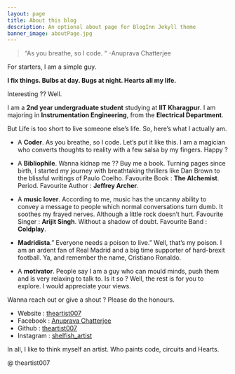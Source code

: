 ```yaml
---
layout: page
title: About this blog
description: An optional about page for BlogInn Jekyll theme
banner_image: aboutPage.jpg
---
```



>“As you breathe, so I code. “ -Anuprava Chatterjee

For starters, I am a simple guy.

**I fix things. Bulbs at day. Bugs at night. Hearts all my life.**

Interesting ?? Well.

I am a **2nd year undergraduate student** studying at **IIT Kharagpur**. I am majoring in **Instrumentation Engineering**, from the **Electrical Department**.

But Life is too short to live someone else’s life. So, here’s what I actually am.

*	A **Coder**. As you breathe, so I code. Let’s put it like this. I am a magician who converts thoughts to reality with a few salsa by my fingers. Happy ?
	
*	A **Bibliophile**. Wanna kidnap me ?? Buy me a book. Turning pages since birth, I started my journey with breathtaking thrillers like Dan Brown to the blissful writings of Paulo Coelho.
	Favourite Book : **The Alchemist**. Period.
	Favourite Author : **Jeffrey Archer**.

*	A **music lover**. According to me, music has the uncanny ability to convey a message to people which normal conversations turn dumb. It soothes my frayed nerves. Although a little rock doesn’t hurt.
	Favourite Singer : **Arijit Singh**. Without a shadow of doubt.
	Favourite Band : **Coldplay**.

*	**Madridista**.” Everyone needs a poison to live.” Well, that’s my poison. I am an ardent fan of Real Madrid and a big time supporter of hard-brexit football. 
	Ya, and remember the name, Cristiano Ronaldo.

*	A **motivator**. People say I am a guy who can mould minds, push them and is very relaxing to talk to. Is it so ?
	Well, the rest is for you to explore. I would appreciate your views.

Wanna reach out or give a shout ? Please do the honours.

   * Website : [theartist007](https://theartist007.github.io)
   * Facebook : [Anuprava Chatterjee](https://www.facebook.com/anuprava.chatterjee.10)
   * Github : [theartist007](https://www.github.com/theartist007)
   * Instagram : [shelfish_artist](https://www.instagram.com/shelfish_artist/)

In all, I like to think myself an artist. Who paints code, circuits and Hearts.

@ theartist007

